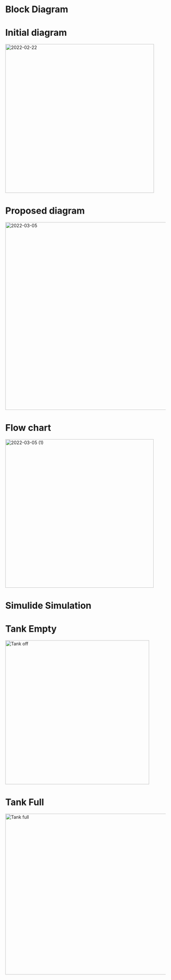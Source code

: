 # Block Diagram


  # Initial diagram

  <img width="467" alt="2022-02-22" src="https://user-images.githubusercontent.com/98865606/155120681-45739263-1fe4-4db6-b3ee-3a13e1e60846.png">


  # Proposed diagram

  <img width="589" alt="2022-03-05" src="https://user-images.githubusercontent.com/98865606/156886390-ed78ab62-c217-4066-b81e-39f0ad719680.png">


# Flow chart

  <img width="466" alt="2022-03-05 (1)" src="https://user-images.githubusercontent.com/98865606/156886452-62b54fc1-9624-48f7-9ec8-c055e302f6be.png">


# Simulide Simulation 

   # Tank Empty

  <img width="452" alt="Tank off" src="https://user-images.githubusercontent.com/98865606/156886526-b4ed9bab-1ff4-4b21-9059-5d9fc16b39be.png">

   # Tank Full

   <img width="505" alt="Tank full" src="https://user-images.githubusercontent.com/98865606/156886569-29f1a483-5a90-45b0-8e31-873e775e06ea.png">